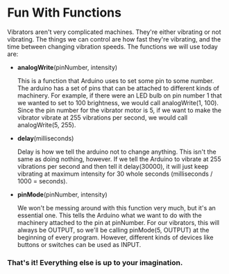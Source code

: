 # Fun With Functions
Vibrators aren't very complicated machines. They're either vibrating or not vibrating. The things we can control are how fast they're vibrating, and the time between changing vibration speeds. The functions we will use today are:
* **analogWrite**(pinNumber, intensity)
    
    This is a function that Arduino uses to set some pin to some number. The arduino has a set of pins that can be attached to different kinds of machinery. For example, if there were an LED bulb on pin number 1 that we wanted to set to 100 brightness, we would call analogWrite(1, 100). Since the pin number for the vibrator motor is 5, if we want to make the vibrator vibrate at 255 vibrations per second, we would call analogWrite(5, 255).
 
* **delay**(milliseconds)

  Delay is how we tell the arduino not to change anything. This isn't the same as doing nothing, however. If we tell the Arduino to vibrate at 255 vibrations per second and then tell it delay(30000), it will just keep vibrating at maximum intensity for 30 whole seconds (milliseconds / 1000 = seconds).

* **pinMode**(pinNumber, intensity)

  We won't be messing around with this function very much, but it's an essential one. This tells the Arduino what we want to do with the machinery attached to the pin at pinNumber. For our vibrators, this will always be OUTPUT, so we'll be calling pinMode(5, OUTPUT) at the beginning of every program. However, different kinds of devices like buttons or switches can be used as INPUT.
 


###   That's it! Everything else is up to your imagination.





